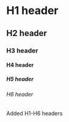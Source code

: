 # H1 header
## H2 header
### H3 header
#### H4 header
##### H5 header
###### H6 header



Added H1-H6 headers
